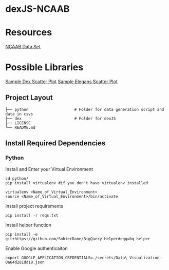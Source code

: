 # dexJS-NCAAB


# Resources 
[NCAAB Data Set](https://www.kaggle.com/ncaa/ncaa-basketball)

# Possible Libraries
[Sample Dex Scatter Plot](https://bl.ocks.org/PatMartin/e0e3a3302f96ce7073eb0dd1df8a4512)
[Sample Elegans Scatter Plot](https://elegans.readthedocs.io/en/latest/supporting_charts.html#scatter)



## Project Layout
    ├── python                    # Folder for data generation script and data in csvs
    ├── dex                       # Folder for dexJS 
    ├── LICENSE              
    └── README.md

## Install Required Dependencies

### Python 
Install and Enter your Virtual Environment
```
cd python/
pip install virtualenv #if you don't have virtualenv installed 

virtualenv <Name_of_Virtual_Environment>
source <Name_of_Virtual_Environment>/bin/activate
```

Install project requirements
```
pip install -r reqs.txt
```

Install helper function
```
pip install -e git+https://github.com/SohierDane/BigQuery_Helper#egg=bq_helper

```

Enable Google authenticaiton
```
export GOOGLE_APPLICATION_CREDENTIALS=./secrets/Data\ Visualization-0a64d281dd18.json
```